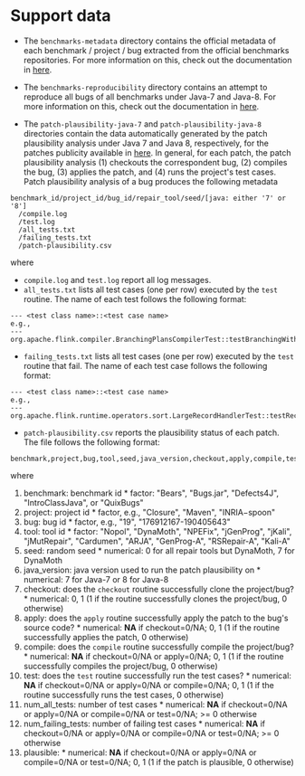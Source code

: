 # Support data

* The `benchmarks-metadata` directory contains the official metadata of each
benchmark / project / bug extracted from the official benchmarks repositories.
For more information on this, check out the documentation in
[here](benchmarks-metadata/README.md).

* The `benchmarks-reproducibility` directory contains an attempt to reproduce
all bugs of all benchmarks under Java-7 and Java-8. For more information on
this, check out the documentation in
[here](benchmarks-reproducibility/README.md).

* The `patch-plausibility-java-7` and `patch-plausibility-java-8` directories
contain the data automatically generated by the patch plausibility analysis
under Java 7 and Java 8, respectively, for the patches publicity available in
[here](https://github.com/program-repair/RepairThemAll_experiment). In general,
for each patch, the patch plausibility analysis (1) checkouts the correspondent
bug, (2) compiles the bug, (3) applies the patch, and (4) runs the project's
test cases. Patch plausibility analysis of a bug produces the following metadata

```
benchmark_id/project_id/bug_id/repair_tool/seed/[java: either '7' or '8']
  /compile.log
  /test.log
  /all_tests.txt
  /failing_tests.txt
  /patch-plausibility.csv
```
where
* `compile.log` and `test.log` report all log messages.
* `all_tests.txt` lists all test cases (one per row) executed by the `test`
routine. The name of each test follows the following format:

```
--- <test class name>::<test case name>
e.g.,
--- org.apache.flink.compiler.BranchingPlansCompilerTest::testBranchingWithMultipleDataSinks2
```

* `failing_tests.txt` lists all test cases (one per row) executed by the `test`
routine that fail. The name of each test case follows the following format:

```
--- <test class name>::<test case name>
e.g.,
--- org.apache.flink.runtime.operators.sort.LargeRecordHandlerTest::testRecordHandlerSingleKey
```

* `patch-plausibility.csv` reports the plausibility status of each patch. The
file follows the following format:
```
benchmark,project,bug,tool,seed,java_version,checkout,apply,compile,test,num_all_tests,num_failing_tests,plausible
```
where
  1. benchmark: benchmark id
    * factor: "Bears", "Bugs.jar", "Defects4J", "IntroClassJava", or "QuixBugs"
  2. project: project id
    * factor, e.g., "Closure", "Maven", "INRIA−spoon"
  3. bug: bug id
    * factor, e.g., "19", "176912167-190405643"
  4. tool: tool id
    * factor: "Nopol", "DynaMoth", "NPEFix", "jGenProg", "jKali", "jMutRepair",
    "Cardumen", "ARJA", "GenProg-A", "RSRepair-A", "Kali-A"
  5. seed: random seed
    * numerical: 0 for all repair tools but DynaMoth, 7 for DynaMoth
  6. java_version: java version used to run the patch plausibility on
    * numerical: 7 for Java-7 or 8 for Java-8
  7. checkout: does the `checkout` routine successfully clone the project/bug?
    * numerical: 0, 1 (1 if the routine successfully clones the project/bug, 0
    otherwise)
  8. apply: does the `apply` routine successfully apply the patch to the bug's
  source code?
    * numerical: **NA** if checkout=0/NA; 0, 1 (1 if the routine successfully
    applies the patch, 0 otherwise)
  9. compile: does the `compile` routine successfully compile the project/bug?
    * numerical: **NA** if checkout=0/NA or apply=0/NA; 0, 1 (1 if the routine
    successfully compiles the project/bug, 0 otherwise)
  10. test: does the `test` routine successfully run the test cases?
    * numerical: **NA** if checkout=0/NA or apply=0/NA or compile=0/NA; 0, 1 (1
    if the routine successfully runs the test cases, 0 otherwise)
  11. num_all_tests: number of test cases
    * numerical: **NA** if checkout=0/NA or apply=0/NA or compile=0/NA or
    test=0/NA; >= 0 otherwise
  12. num_failing_tests: number of failing test cases
    * numerical: **NA** if checkout=0/NA or apply=0/NA or compile=0/NA or
    test=0/NA; >= 0 otherwise
  13. plausible:
    * numerical: **NA** if checkout=0/NA or apply=0/NA or compile=0/NA or
    test=0/NA; 0, 1 (1 if the patch is plausible, 0 otherwise)
